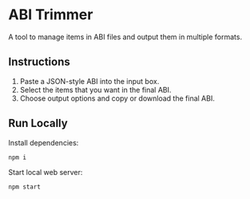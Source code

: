 # ABI Trimmer
A tool to manage items in ABI files and output them in multiple formats.

## Instructions
1. Paste a JSON-style ABI into the input box.
2. Select the items that you want in the final ABI.
3. Choose output options and copy or download the final ABI.

## Run Locally
Install dependencies:
```
npm i
```
Start local web server:
```
npm start
```
